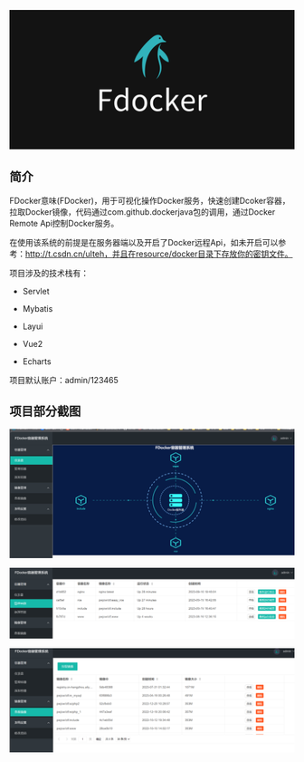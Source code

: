 ![](./img/logo.png)

## 简介

​	FDocker意味(FDocker)，用于可视化操作Docker服务，快速创建Dcoker容器，拉取Docker镜像，代码通过com.github.dockerjava包的调用，通过Docker Remote Api控制Docker服务。

在使用该系统的前提是在服务器端以及开启了Docker远程Api，如未开启可以参考：http://t.csdn.cn/uIteh，并且在resource/docker目录下存放你的密钥文件。

项目涉及的技术栈有：

- Servlet

- Mybatis

- Layui

- Vue2

- Echarts

项目默认账户：admin/123465

## 项目部分截图

![首页](./img/index.png)

![](./img/page2.png)

![](./img/page3.png)
